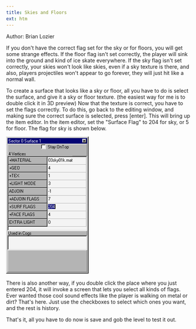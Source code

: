 ```yaml
---
title: Skies and Floors
ext: htm
---
```


Author: Brian Lozier

If you don't have the correct flag set for the sky or for floors, you
will get some strange effects. If the floor flag isn't set correctly,
the player will sink into the ground and kind of ice skate everywhere.
If the sky flag isn't set correctly, your skies won't look like skies,
even if a sky texture is there, and also, players projectiles won't
appear to go forever, they will just hit like a normal wall.  
  
To create a surface that looks like a sky or floor, all you have to do
is select the surface, and give it a sky or floor texture. (the easiest
way for me is to double click it in 3D preview)  Now that the texture is
correct, you have to set the flags correctly. To do this, go back to the
editing window, and making sure the correct surface is selected, press
\[enter\]. This will bring up the item editor. In the item editor, set
the "Surface Flag" to 204 for sky, or 5 for floor. The flag for sky
is shown below.  
  
![](images/1.GIF)

There is also another way, if you double click the place where you just
entered 204, it will invoke a screen that lets you select all kinds of
flags. Ever wanted those cool sound effects like the player is walking
on metal or dirt? That's here. Just use the checkboxes to select which
ones you want, and the rest is history.  
  
That's it, all you have to do now is save and gob the level to test it
out.

